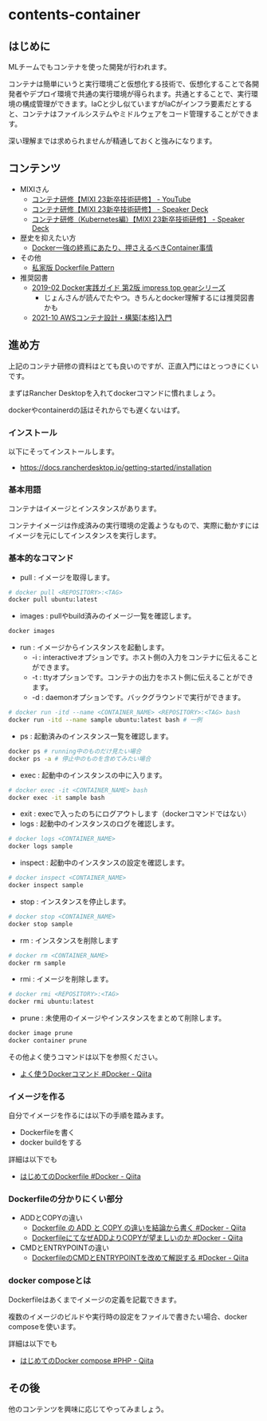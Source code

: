 # contents-container

## はじめに

MLチームでもコンテナを使った開発が行われます。

コンテナは簡単にいうと実行環境ごと仮想化する技術で、仮想化することで各開発者やデプロイ環境で共通の実行環境が得られます。共通とすることで、実行環境の構成管理ができます。IaCと少し似ていますがIaCがインフラ要素だとすると、コンテナはファイルシステムやミドルウェアをコード管理することができます。

深い理解までは求められませんが精通しておくと強みになります。

## コンテンツ

- MIXIさん
  - [コンテナ研修【MIXI 23新卒技術研修】 - YouTube](https://www.youtube.com/watch?v=Dk0isJQ6a80)
  - [コンテナ研修【MIXI 23新卒技術研修】 - Speaker Deck](https://speakerdeck.com/mixi_engineers/2023-container-training-number-01)
  - [コンテナ研修（Kubernetes編）【MIXI 23新卒技術研修】 - Speaker Deck](https://speakerdeck.com/mixi_engineers/2023-container-training-number-02-kubernetes)
- 歴史を抑えたい方
  - [Docker一強の終焉にあたり、押さえるべきContainer事情](https://zenn.dev/ttnt_1013/articles/f36e251a0cd24e)
- その他
  - [私家版 Dockerfile Pattern](https://gist.github.com/udzura/1515e20d9d2f0bbf187f)
- 推奨図書
  - [2019-02 Docker実践ガイド 第2版 impress top gearシリーズ](https://www.amazon.co.jp/gp/product/B07NDT526Q)
      - じょんさんが読んでたやつ。きちんとdocker理解するには推奨図書かも
  - [2021-10 AWSコンテナ設計・構築[本格]入門](https://www.amazon.co.jp/dp/4815607656)

## 進め方

上記のコンテナ研修の資料はとても良いのですが、正直入門にはとっつきにくいです。

まずはRancher Desktopを入れてdockerコマンドに慣れましょう。

dockerやcontainerdの話はそれからでも遅くないはず。

### インストール

以下にそってインストールします。

- https://docs.rancherdesktop.io/getting-started/installation

### 基本用語

コンテナはイメージとインスタンスがあります。

コンテナイメージは作成済みの実行環境の定義ようなもので、実際に動かすにはイメージを元にしてインスタンスを実行します。

### 基本的なコマンド

- pull : イメージを取得します。

```bash
# docker pull <REPOSITORY>:<TAG>
docker pull ubuntu:latest
```

- images : pullやbuild済みのイメージ一覧を確認します。

```bash
docker images
```

- run : イメージからインスタンスを起動します。
    - -i : interactiveオプションです。ホスト側の入力をコンテナに伝えることができます。
    - -t : ttyオプションです。コンテナの出力をホスト側に伝えることができます。
    - -d : daemonオプションです。バックグラウンドで実行ができます。

```bash
# docker run -itd --name <CONTAINER_NAME> <REPOSITORY>:<TAG> bash
docker run -itd --name sample ubuntu:latest bash # 一例
```

- ps : 起動済みのインスタンス一覧を確認します。

```bash
docker ps # running中のものだけ見たい場合
docker ps -a # 停止中のものを含めてみたい場合
```

- exec : 起動中のインスタンスの中に入ります。

```bash
# docker exec -it <CONTAINER_NAME> bash
docker exec -it sample bash
```

- exit : execで入ったのちにログアウトします（dockerコマンドではない）
- logs : 起動中のインスタンスのログを確認します。

```bash
# docker logs <CONTAINER_NAME>
docker logs sample
```

- inspect : 起動中のインスタンスの設定を確認します。

```bash
# docker inspect <CONTAINER_NAME>
docker inspect sample
```

- stop : インスタンスを停止します。

```bash
# docker stop <CONTAINER_NAME>
docker stop sample
```

- rm : インスタンスを削除します

```bash
# docker rm <CONTAINER_NAME>
docker rm sample
```

- rmi : イメージを削除します。

```bash
# docker rmi <REPOSITORY>:<TAG>
docker rmi ubuntu:latest
```

- prune : 未使用のイメージやインスタンスをまとめて削除します。

```bash
docker image prune
docker container prune
```

その他よく使うコマンドは以下を参照ください。

- [よく使うDockerコマンド #Docker - Qiita](https://qiita.com/noralife/items/18301143c20cc5172c56)

### イメージを作る

自分でイメージを作るには以下の手順を踏みます。

- Dockerfileを書く
- docker buildをする

詳細は以下でも

- [はじめてのDockerfile #Docker - Qiita](https://qiita.com/suzu12/items/c4bc47c0df6ec9b9290b)

### Dockerfileの分かりにくい部分

- ADDとCOPYの違い
    - [Dockerfile の ADD と COPY の違いを結論から書く #Docker - Qiita](https://qiita.com/YumaInaura/items/1647e509f83462a37494)
    - [DockerfileにてなぜADDよりCOPYが望ましいのか #Docker - Qiita](https://qiita.com/momotaro98/items/bf34eef176cc2bdb6892)
- CMDとENTRYPOINTの違い
    - [DockerfileのCMDとENTRYPOINTを改めて解説する #Docker - Qiita](https://qiita.com/uehaj/items/e6dd013e28593c26372d)

### docker composeとは

Dockerfileはあくまでイメージの定義を記載できます。

複数のイメージのビルドや実行時の設定をファイルで書きたい場合、docker composeを使います。

詳細は以下でも

- [はじめてのDocker compose #PHP - Qiita](https://qiita.com/suzu12/items/4ec2cc8c1a7c23aa112b)

## その後

他のコンテンツを興味に応じてやってみましょう。